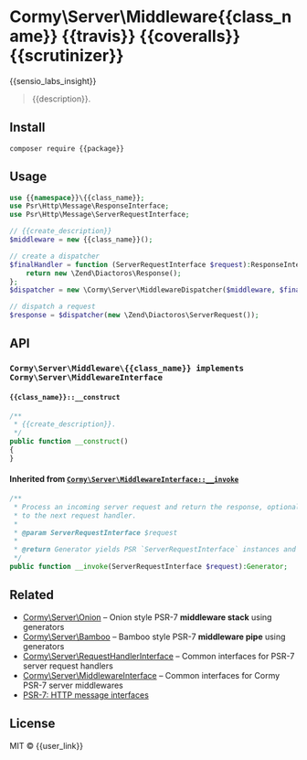 # Cormy\Server\Middleware\{{class_name}} {{travis}} {{coveralls}} {{scrutinizer}}

{{sensio_labs_insight}}

> {{description}}.


## Install

```
composer require {{package}}
```


## Usage

```php
use {{namespace}}\{{class_name}};
use Psr\Http\Message\ResponseInterface;
use Psr\Http\Message\ServerRequestInterface;

// {{create_description}}
$middleware = new {{class_name}}();

// create a dispatcher
$finalHandler = function (ServerRequestInterface $request):ResponseInterface {
    return new \Zend\Diactoros\Response();
};
$dispatcher = new \Cormy\Server\MiddlewareDispatcher($middleware, $finalHandler);

// dispatch a request
$response = $dispatcher(new \Zend\Diactoros\ServerRequest());
```


## API

### `Cormy\Server\Middleware\{{class_name}} implements Cormy\Server\MiddlewareInterface`

#### `{{class_name}}::__construct`

```php
/**
 * {{create_description}}.
 */
public function __construct()
{
}
```

#### Inherited from [`Cormy\Server\MiddlewareInterface::__invoke`](https://github.com/cormy/server-middleware)

```php
/**
 * Process an incoming server request and return the response, optionally delegating
 * to the next request handler.
 *
 * @param ServerRequestInterface $request
 *
 * @return Generator yields PSR `ServerRequestInterface` instances and returns a PSR `ResponseInterface` instance
 */
public function __invoke(ServerRequestInterface $request):Generator;
```


## Related

* [Cormy\Server\Onion](https://github.com/cormy/onion) – Onion style PSR-7 **middleware stack** using generators
* [Cormy\Server\Bamboo](https://github.com/cormy/bamboo) – Bamboo style PSR-7 **middleware pipe** using generators
* [Cormy\Server\RequestHandlerInterface](https://github.com/cormy/server-request-handler) – Common interfaces for PSR-7 server request handlers
* [Cormy\Server\MiddlewareInterface](https://github.com/cormy/server-middleware) – Common interfaces for Cormy PSR-7 server middlewares
* [PSR-7: HTTP message interfaces](http://www.php-fig.org/psr/psr-7/)


## License

MIT © {{user_link}}
